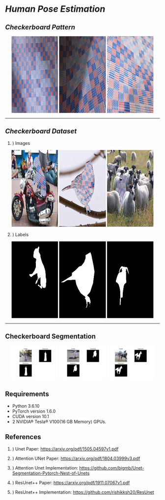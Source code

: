 
# **_Human Pose Estimation_**

## *Checkerboard Pattern*

<p align="center" height = "50%">
    <img width="30%" height = "250px" src="./samples/patterns/sample_pattern1.png">     
    <img width="30%" height = "250px" src="./samples/patterns/sample_pattern2.png">
    <img width="30%" height = "250px" src="./samples/patterns/sample_pattern3.png">
</p>

---

## *Checkerboard Dataset*

 1. ) Images

<p align="center" height = "50%">
    <img width="30%" height = "250px" src="./samples/dataset/sample_img1.jpg">     
    <img width="30%" height = "250px" src="./samples/dataset/sample_img2.jpg">
    <img width="30%" height = "250px" src="./samples/dataset/sample_img3.jpg">
</p>

 2. ) Labels

<p align="center" height = "50%">
    <img width="30%" height = "250px" src="./samples/dataset/sample_lbl1.jpg">     
    <img width="30%" height = "250px" src="./samples/dataset/sample_lbl2.jpg">
    <img width="30%" height = "250px" src="./samples/dataset/sample_lbl3.jpg">
</p>

---
## Checkerboard Segmentation

<p align="center" height = "50%">
    <img width = "30%" src="./samples/Predictions/Prediction_1.png">
    <img width = "30%" src="./samples/Predictions/Prediction_2.png">
    <img width = "30%" src="./samples/Predictions/Prediction_3.png">
</p>

## Requirements

- Python 3.6.10
- PyTorch version 1.6.0
- CUDA version 10.1
- 2 NVIDIA® Tesla® V100(16 GB Memory) GPUs.

## References

1. ) Unet Paper: https://arxiv.org/pdf/1505.04597v1.pdf

2. ) Attention UNet Paper: https://arxiv.org/pdf/1804.03999v3.pdf

3. ) Attention Unet Implementation: https://github.com/bigmb/Unet-Segmentation-Pytorch-Nest-of-Unets

4. ) ResUnet++ Paper: https://arxiv.org/pdf/1911.07067v1.pdf

5. ) ResUnet++ Implementation: https://github.com/rishikksh20/ResUnet